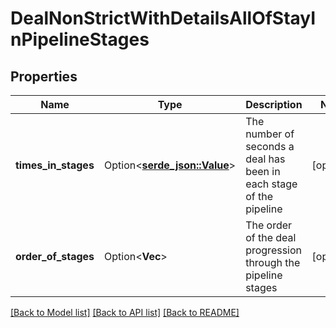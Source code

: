 # DealNonStrictWithDetailsAllOfStayInPipelineStages

## Properties

Name | Type | Description | Notes
------------ | ------------- | ------------- | -------------
**times_in_stages** | Option<[**serde_json::Value**](.md)> | The number of seconds a deal has been in each stage of the pipeline | [optional]
**order_of_stages** | Option<**Vec<i32>**> | The order of the deal progression through the pipeline stages | [optional]

[[Back to Model list]](../README.md#documentation-for-models) [[Back to API list]](../README.md#documentation-for-api-endpoints) [[Back to README]](../README.md)


